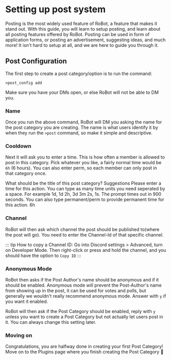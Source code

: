 # Setting up post system

Posting is the most widely used feature of RoBot, a feature that makes it stand out. With this guide, you will learn to setup posting, and learn about all posting features offered by RoBot. Posting can be used in form of application forms, or posting an advertisement, suggesting ideas, and much more! It isn't hard to setup at all, and we are here to guide you through it.

## Post Configuration

The first step to create a post category/option is to run the command:

```
>post_config add
```

Make sure you have your DMs open, or else RoBot will not be able to DM you.

### Name
  
Once you run the above command, RoBot will DM you asking the name for the post category you are creating. The name is what users identify it by when they run the `>post` command, so make it simple and descriptive.

### Cooldown

Next it will ask you to enter a time. This is how often a member is allowed to post in this category. Pick whatever you like, a fairly normal time would be `6h` (6 hours). You can also enter perm, so each member can only post in that category once.

<div is="discord-messages">
	<discord-message profile="robot">
		What should be the title of this post category?
	</discord-message>
	<discord-message profile="sinister">
		Suggestions
	</discord-message>
    <discord-message profile="robot">
        Please enter a time for this action. You can type as many time units you need seperated by a space. For example 1d, 1d 2h, 3d 3m 2s, 1s. The prompt times out in 900 seconds. You can also type permanent/perm to provide permanent time for this action.
    </discord-message>
	<discord-message profile="sinister">
		6h
	</discord-message>
</div>

### Channel

RoBot will then ask which channel the post should be published to(where the post will go). You need to enter the Channel-Id of that specific channel.

::: tip
How to copy a Channel ID: Go into Discord settings > Advanced, turn on Developer Mode. Then right-click or press and hold the channel, and you should have the option to `Copy ID`
:::

### Anonymous Mode

RoBot then asks if the Post Author's name should be anonymous and if it should be enabled. Anonymous mode will prevent the Post-Author's name from showing up in the post, it can be used for votes and polls, but generally we wouldn't really recommend anonymous mode. Answer with `y` if you want it enabled.

RoBot will then ask if the Post Category should be enabled, reply with `y` unless you want to create a Post Category but not actually let users post in it. You can always change this setting later.

### Moving on

Congratulations, you are halfway done in creating your first Post Category! Move on to the Plugins page where you finish creating the Post Category 🎉